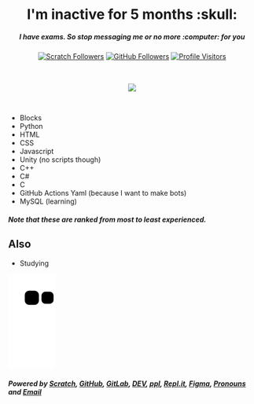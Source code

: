 <h1 align='center'> I'm inactive for 5 months :skull:</h1>
<h5 align='center'>I have exams. So stop messaging me or no more :computer: for you</h5>

<div align='center'>
  
[![Scratch Followers](https://img.shields.io/badge/dynamic/json?label=Followers&query=statistics.followers&url=https%3A%2F%2Fscratchdb.lefty.one%2Fv3%2Fuser%2Finfo%2FWjplatformer&color=darkspringgreen&style=for-the-badge&logo=scratch&logoColor=778899)](https://scratch.mit.edu/users/Wjplatformer/)
[![GitHub Followers](https://img.shields.io/github/followers/Wjplatformer?color=darkspringgreen&logo=github&style=for-the-badge)](https://github.com/Wjplatformer?tab=followers/)
[![Profile Visitors](https://komarev.com/ghpvc/?username=wjplatformer&label=Profile%20views&color=brightgreen&style=for-the-badge&logo=github)](https://github.com/wjplatformer)

 </div>
 
<br>
<p align=center><img align="center" src="https://github-readme-streak-stats.herokuapp.com/?user=Wjplatformer&theme=soft-green&border=3DDD70"/></p>

<br>


- Blocks
- Python
- HTML
- CSS
- Javascript
- Unity (no scripts though)
- C++
- C#
- C
- GitHub Actions Yaml (because I want to make bots)
- MySQL (learning)
##### Note that these are ranked from most to least experienced.
## Also
- Studying

![snake](https://raw.githubusercontent.com/Wjplatformer/Wjplatformer/output/github-contribution-grid-snake.svg)

##### Powered by [Scratch](https://scratch.mit.edu/users/Wjplatformer), [GitHub](https://github.com/Wjplatformer), [GitLab](https://gitlab.com/Wjplatformer), [DEV](https://dev.to/Wjplatformer/), [ppl](https://ppl.moe/u/Wjplatformer), [Repl.it](https://replit.com/@Wjplatformer?username=Wjplatformer), [Figma](https://figma.com/@Wjplatformer), [Pronouns](https://en.pronouns.page/@wjplatformer) and [Email](mailto:Wjplatformer@gmail.com)
<!--[![Scratch Messages](https://img.shields.io/badge/dynamic/json?label=Unread%20Messages&query=count&url=https%3A%2F%2Fapi.scratch.mit.edu%2Fusers%2FWjplatformer%2Fmessages%2Fcount&color=darkspringgreen&style=for-the-badge&logo=scratch&logoColor=778899)](https://scratch.mit.edu/users/Wjplatformer/)

task: automate counter by adding actions for ignoring myself-->

